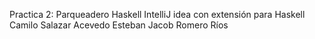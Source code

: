 Practica 2: Parqueadero
Haskell
IntelliJ idea con extensión para Haskell
Camilo Salazar Acevedo
Esteban Jacob Romero Ríos
